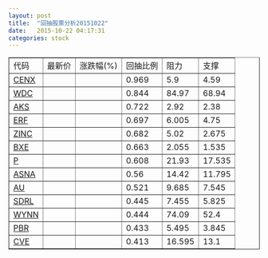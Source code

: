```yaml
---
layout: post
title:  "回抽股票分析20151022"
date:   2015-10-22 04:17:31
categories: stock
---
```

<script type="text/javascript">
var stockList = []
stockList.push('gb_cenx');
stockList.push('gb_wdc');
stockList.push('gb_aks');
stockList.push('gb_erf');
stockList.push('gb_zinc');
stockList.push('gb_bxe');
stockList.push('gb_p');
stockList.push('gb_asna');
stockList.push('gb_au');
stockList.push('gb_sdrl');
stockList.push('gb_wynn');
stockList.push('gb_pbr');
stockList.push('gb_cve');
</script>
<table border="1">
 <tr>
 <td>代码</td>
 <td>最新价</td>
 <td>涨跌幅(%)</td>
 <td>回抽比例</td>
 <td>阻力</td>
 <td>支撑</td>
</tr>
  <tr id="cenx">
  <td><a href="http://stock.finance.sina.com.cn/usstock/quotes/CENX.html" target="_blank">CENX</a></td><td></td><td></td><td>0.969</td><td>5.9</td><td>4.59</td></tr>
  <tr id="wdc">
  <td><a href="http://stock.finance.sina.com.cn/usstock/quotes/WDC.html" target="_blank">WDC</a></td><td></td><td></td><td>0.844</td><td>84.97</td><td>68.94</td></tr>
  <tr id="aks">
  <td><a href="http://stock.finance.sina.com.cn/usstock/quotes/AKS.html" target="_blank">AKS</a></td><td></td><td></td><td>0.722</td><td>2.92</td><td>2.38</td></tr>
  <tr id="erf">
  <td><a href="http://stock.finance.sina.com.cn/usstock/quotes/ERF.html" target="_blank">ERF</a></td><td></td><td></td><td>0.697</td><td>6.005</td><td>4.75</td></tr>
  <tr id="zinc">
  <td><a href="http://stock.finance.sina.com.cn/usstock/quotes/ZINC.html" target="_blank">ZINC</a></td><td></td><td></td><td>0.682</td><td>5.02</td><td>2.675</td></tr>
  <tr id="bxe">
  <td><a href="http://stock.finance.sina.com.cn/usstock/quotes/BXE.html" target="_blank">BXE</a></td><td></td><td></td><td>0.663</td><td>2.055</td><td>1.535</td></tr>
  <tr id="p">
  <td><a href="http://stock.finance.sina.com.cn/usstock/quotes/P.html" target="_blank">P</a></td><td></td><td></td><td>0.608</td><td>21.93</td><td>17.535</td></tr>
  <tr id="asna">
  <td><a href="http://stock.finance.sina.com.cn/usstock/quotes/ASNA.html" target="_blank">ASNA</a></td><td></td><td></td><td>0.56</td><td>14.42</td><td>11.795</td></tr>
  <tr id="au">
  <td><a href="http://stock.finance.sina.com.cn/usstock/quotes/AU.html" target="_blank">AU</a></td><td></td><td></td><td>0.521</td><td>9.685</td><td>7.545</td></tr>
  <tr id="sdrl">
  <td><a href="http://stock.finance.sina.com.cn/usstock/quotes/SDRL.html" target="_blank">SDRL</a></td><td></td><td></td><td>0.445</td><td>7.455</td><td>5.825</td></tr>
  <tr id="wynn">
  <td><a href="http://stock.finance.sina.com.cn/usstock/quotes/WYNN.html" target="_blank">WYNN</a></td><td></td><td></td><td>0.444</td><td>74.09</td><td>52.4</td></tr>
  <tr id="pbr">
  <td><a href="http://stock.finance.sina.com.cn/usstock/quotes/PBR.html" target="_blank">PBR</a></td><td></td><td></td><td>0.433</td><td>5.495</td><td>3.845</td></tr>
  <tr id="cve">
  <td><a href="http://stock.finance.sina.com.cn/usstock/quotes/CVE.html" target="_blank">CVE</a></td><td></td><td></td><td>0.413</td><td>16.595</td><td>13.1</td></tr>
</table>
